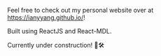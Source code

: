 Feel free to check out my personal website over at https://ianyyang.github.io/!

Built using ReactJS and React-MDL.

Currently under construction! 👷🛠️